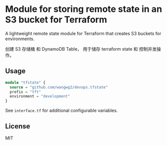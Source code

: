 # Module for storing remote state in an S3 bucket for Terraform

A lightweight remote state module for Terraform that creates S3 buckets for environments.

创建 S3 存储桶 和 DynamoDB Table， 用于储存 terraform state 和 控制并发操作。

## Usage

```terraform
module "tfstate" {
  source = "github.com/wangwg2/devops.tfstate"
  prefix = "tft"
  environment = "development"
}
```

See `interface.tf` for additional configurable variables.

## License

MIT

